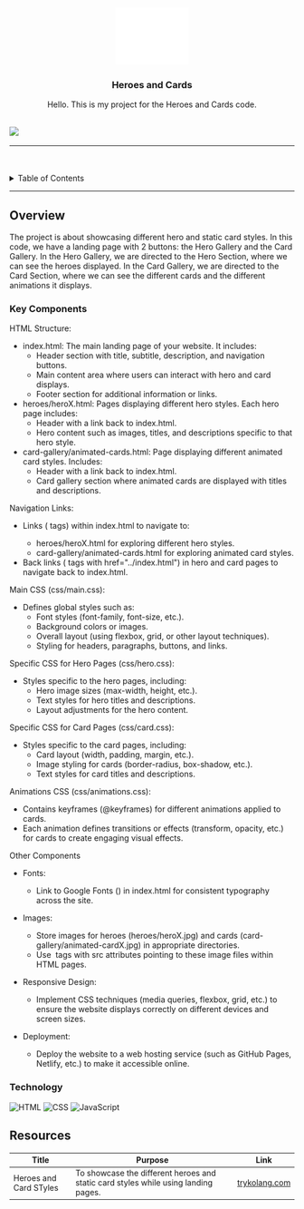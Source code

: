 <a name="readme-top">

<br/>

<br />
<div align="center">
  <a href="https://github.com/JigMenez/">
  <!-- TODO: If you want to add logo or banner you can add it here -->
    <img src="./assets/img/nyebe_white.png" alt="Nyebe" width="130" height="100">
  </a>
<!-- TODO: Change Title to the name of the title of your Project -->
  <h3 align="center">Heroes and Cards</h3>
</div>
<!-- TODO: Make a short description -->
<div align="center">
  Hello. This is my project for the Heroes and Cards code.
</div>

<br />

<!-- TODO: Change the zyx-0314 into your github username  -->
<!-- TODO: Change the WD-Template-Project into the same name of your folder -->
![](https://visit-counter.vercel.app/counter.png?page=JigMenez/WD-Hero-and-Card-Styles)

---

<br />
<br />

<!-- TODO: If you want to add more layers for your readme -->
<details>
  <summary>Table of Contents</summary>
  <ol>
    <li>
      <a href="#overview">Overview</a>
      <ol>
        <li>
          <a href="#key-components">Key Components</a>
        </li>
        <li>
          <a href="#technology">Technology</a>
        </li>
      </ol>
    </li>
    <li>
    </li>
    <li>
      <a href="#resources">Resources</a>
    </li>
  </ol>
</details>

---

## Overview

<!-- TODO: To be changed -->
<!-- The following are just sample -->
The project is about showcasing different hero and static card styles. In this code, we have a landing page with 2 buttons: the Hero Gallery and the Card Gallery. In the Hero Gallery, we are directed to the Hero Section, where we can see the heroes displayed. In the Card Gallery, we are directed to the Card Section, where we can see the different cards and the different animations it displays.


### Key Components
<!-- TODO: List of Key Components -->
<!-- The following are just sample -->
HTML Structure:

- index.html: The main landing page of your website. It includes:
  - Header section with title, subtitle, description, and navigation buttons.
  - Main content area where users can interact with hero and card displays.
  - Footer section for additional information or links.
- heroes/heroX.html: Pages displaying different hero styles. Each hero page includes:
  - Header with a link back to index.html.
  - Hero content such as images, titles, and descriptions specific to that hero style.
- card-gallery/animated-cards.html: Page displaying different animated card styles. Includes:
  - Header with a link back to index.html.
  - Card gallery section where animated cards are displayed with titles and descriptions.

Navigation Links:

- Links (<a> tags) within index.html to navigate to:
  - heroes/heroX.html for exploring different hero styles.
  - card-gallery/animated-cards.html for exploring animated card styles.
- Back links (<a> tags with href="../index.html") in hero and card pages to navigate back to index.html.

Main CSS (css/main.css):

- Defines global styles such as:
  - Font styles (font-family, font-size, etc.).
  - Background colors or images.
  - Overall layout (using flexbox, grid, or other layout techniques).
  - Styling for headers, paragraphs, buttons, and links.

Specific CSS for Hero Pages (css/hero.css):

- Styles specific to the hero pages, including:
  - Hero image sizes (max-width, height, etc.).
  - Text styles for hero titles and descriptions.
  - Layout adjustments for the hero content.

Specific CSS for Card Pages (css/card.css):

- Styles specific to the card pages, including:
  - Card layout (width, padding, margin, etc.).
  - Image styling for cards (border-radius, box-shadow, etc.).
  - Text styles for card titles and descriptions.

Animations CSS (css/animations.css):

- Contains keyframes (@keyframes) for different animations applied to cards.
- Each animation defines transitions or effects (transform, opacity, etc.) for cards to create engaging visual effects.

Other Components

- Fonts:
  - Link to Google Fonts (<link href="https://fonts.googleapis.com/css2?family=Roboto:wght@400;700&display=swap" rel="stylesheet">) in index.html for consistent typography across the site.

- Images:
  - Store images for heroes (heroes/heroX.jpg) and cards (card-gallery/animated-cardX.jpg) in appropriate directories.
  - Use <img> tags with src attributes pointing to these image files within HTML pages.

- Responsive Design:
  - Implement CSS techniques (media queries, flexbox, grid, etc.) to ensure the website displays correctly on different devices and screen sizes.

- Deployment:
  - Deploy the website to a web hosting service (such as GitHub Pages, Netlify, etc.) to make it accessible online.






### Technology
<!-- TODO: List of Technology Used -->
![HTML](https://img.shields.io/badge/HTML-E34F26?style=for-the-badge&logo=html5&logoColor=white)
![CSS](https://img.shields.io/badge/CSS-1572B6?style=for-the-badge&logo=css3&logoColor=white)
![JavaScript](https://img.shields.io/badge/JavaScript-F7DF1E?style=for-the-badge&logo=javascript&logoColor=white)



## Resources

<!-- TODO: Add References -->
| Title | Purpose | Link |
|-|-|-|
| Heroes and Card STyles | To showcase the different heroes and static card styles while using landing pages. | [trykolang.com](https://jigmenez.github.io/WD-Hero-and-Card-Styles/) |
